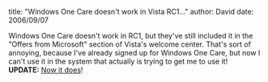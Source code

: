 
title: "Windows One Care doesn't work in Vista RC1..."
author: David
date: 2006/09/07

Windows One Care doesn't work in RC1, but they've still included it in the "Offers from Microsoft" section of Vista's welcome center. That's sort of annoying, because I've already signed up for Windows One Care, but now I can't use it in the system that actually is trying to get me to use it!  
<strong>UPDATE:</strong> [Now it does](http://www.mohundro.com/blog/PermaLink,guid,641bb72a-17ad-4c37-bd31-a8deff912cae.aspx)!
